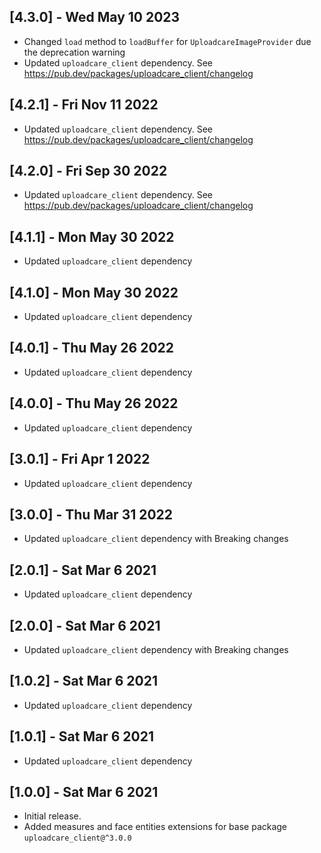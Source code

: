 ## [4.3.0] - Wed May 10 2023

- Changed `load` method to `loadBuffer` for `UploadcareImageProvider` due the deprecation warning
- Updated `uploadcare_client` dependency. See https://pub.dev/packages/uploadcare_client/changelog

## [4.2.1] - Fri Nov 11 2022

- Updated `uploadcare_client` dependency. See https://pub.dev/packages/uploadcare_client/changelog

## [4.2.0] - Fri Sep 30 2022

- Updated `uploadcare_client` dependency. See https://pub.dev/packages/uploadcare_client/changelog

## [4.1.1] - Mon May 30 2022

- Updated `uploadcare_client` dependency

## [4.1.0] - Mon May 30 2022

- Updated `uploadcare_client` dependency

## [4.0.1] - Thu May 26 2022

- Updated `uploadcare_client` dependency

## [4.0.0] - Thu May 26 2022

- Updated `uploadcare_client` dependency

## [3.0.1] - Fri Apr 1 2022

- Updated `uploadcare_client` dependency

## [3.0.0] - Thu Mar 31 2022

- Updated `uploadcare_client` dependency with Breaking changes

## [2.0.1] - Sat Mar 6 2021

- Updated `uploadcare_client` dependency

## [2.0.0] - Sat Mar 6 2021

- Updated `uploadcare_client` dependency with Breaking changes

## [1.0.2] - Sat Mar 6 2021

- Updated `uploadcare_client` dependency

## [1.0.1] - Sat Mar 6 2021

- Updated `uploadcare_client` dependency

## [1.0.0] - Sat Mar 6 2021

- Initial release.
- Added measures and face entities extensions for base package `uploadcare_client@^3.0.0`

